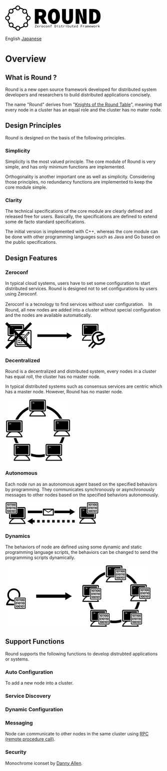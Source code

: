 ![round_logo](img/round_logo.png)

English [Japanese](round_overview_jp.md)

# Overview

## What is Round ?

Round is a new open source framework developed for distributed system developers and researchers to build distributed applications concisely.

The name "Round" derives from "[Knights of the Round Table](http://en.wikipedia.org/wiki/Round_Table)", meaning that every node in a cluster has an equal role and the cluster has no mater node.

## Design Principles

Round is designed on the basis of the following principles.

### Simplicity

Simplicity is the most valued principle. The core module of Round is very simple, and has only minimum functions are implemented.

Orthogonality is another important one as well as simplicity. Considering those principles, no redundancy functions are implemented to keep the core module simple.

### Clarity

The technical specifications of the core module are clearly defined and released free for users. Basically, the specifications are defined to extend some de facto standard specifications.

The initial version is implemented with C++, whereas the core module can be done with other programming languages such as Java and Go based on the public specifications.

## Design Features

### Zeroconf

In typical cloud systems, users have to set some configuration to start distributed services. Round is designed not to set configurations by users using Zeroconf.

Zeroconf is a tecnology to find services without user configuration.　In Round, all new nodes are added into a cluster without special configuration and the nodes are available automatically.

![round_overview_zeroconf](img/round_overview_zeroconf.png)

### Decentralized

Round is a decentralized and distributed system,
every nodes in a cluster has equal roll, the cluster has no master node.

In typical distributed systems such as consensus services are centric which has a master node. However, Round has no master node.

![round_overview_zeroconf](img/round_overview_decentralized.png)

### Autonomous

Each node run as an autonomous agent based on the specified behaviors by programming. They communicates synchronously or asynchronously messages to other nodes based on the specified behaviors autonomously.

![round_overview_autonomous](img/round_overview_autonomous.png)

### Dynamics

The behaviors of node are defined using some dynamic and static programming language scripts, the behaviors can be changed to send the programming scripts dynamically.

![round_overview_dynamics](img/round_overview_dynamics.png)

## Support Functions

Round supports the following functions to develop distrubted applications or systems.

### Auto Configuration

To add a new node into a cluster.

### Service Discovery

### Dynamic Configuration

### Messaging

Node can communicate to other nodes in the same cluster using [RPC (remote procedure call)](http://en.wikipedia.org/wiki/Remote_procedure_call).

### Security

Monochrome iconset by [Danny Allen](http://dannya.org).

